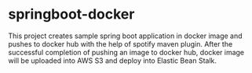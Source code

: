 # springboot-docker
This project creates sample spring boot application in docker image and pushes to docker hub with the help of spotify maven plugin.
After the successful completion of pushing an image to docker hub, docker image will be uploaded into AWS S3 and deploy into Elastic Bean Stalk.
